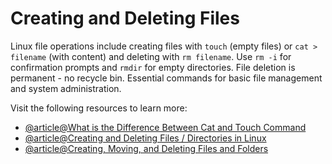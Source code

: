 # Creating and Deleting Files

Linux file operations include creating files with `touch` (empty files) or `cat > filename` (with content) and deleting with `rm filename`. Use `rm -i` for confirmation prompts and `rmdir` for empty directories. File deletion is permanent - no recycle bin. Essential commands for basic file management and system administration.

Visit the following resources to learn more:

- [@article@What is the Difference Between Cat and Touch Command](https://linuxways.net/centos/what-is-the-difference-between-cat-and-touch-command/)
- [@article@Creating and Deleting Files / Directories in Linux](https://useful.codes/creating-and-deleting-files-directories-in-linux/)
- [@article@Creating, Moving, and Deleting Files and Folders](https://dev.to/alkesh009/linux-basics-part-4-creating-moving-and-deleting-files-and-folders-5hip)